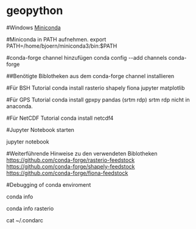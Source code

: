 # geopython

#Windows
[Miniconda](https://conda.io/miniconda.html)

#Miniconda in PATH aufnehmen.
export PATH=/home/bjoern/miniconda3/bin:$PATH

#conda-forge channel hinzufügen
conda config --add channels conda-forge

##Benötigte Biblotheken aus dem conda-forge channel installieren

#Für BSH Tutorial
conda install rasterio shapely fiona jupyter matplotlib

#Für GPS Tutorial
conda install gpxpy pandas (srtm rdp)
srtm rdp nicht in anaconda.

#Für NetCDF Tutorial
conda install netcdf4

#Jupyter Notebook starten

jupyter notebook

#Weiterführende Hinweise zu den verwendeten Biblotheken
https://github.com/conda-forge/rasterio-feedstock
https://github.com/conda-forge/shapely-feedstock
https://github.com/conda-forge/fiona-feedstock

#Debugging of conda enviroment

conda info

conda info rasterio

cat ~/.condarc
